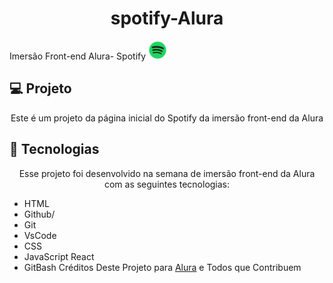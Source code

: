 # <h1 align="center"> spotify-Alura </h1>
 Imersão Front-end Alura- Spotify <img alt="logo" src=".github/spotify.png" width="30vh">
 ## 💻 Projeto

<p align="center">Este é um projeto da página inicial do Spotify da imersão front-end da Alura</p>
 
## 🚀 Tecnologias
<p align="center">Esse projeto foi desenvolvido na semana de imersão front-end da Alura com as seguintes tecnologias: </p>

- HTML
- Github/
- Git
- VsCode
- CSS
- JavaScript React
- GitBash
 <span> Créditos Deste Projeto para  [Alura](https://www.alura.com.br/)   e Todos que Contribuem</div> </span>

  
